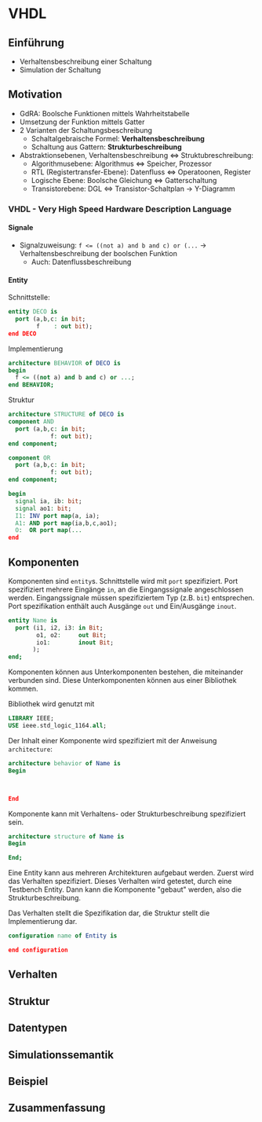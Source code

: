 # VHDL
## Einführung
* Verhaltensbeschreibung einer Schaltung
* Simulation der Schaltung

## Motivation
* GdRA: Boolsche Funktionen mittels Wahrheitstabelle
* Umsetzung der Funktion mittels Gatter
* 2 Varianten der Schaltungsbeschreibung
  * Schaltalgebraische Formel: **Verhaltensbeschreibung**
  * Schaltung aus Gattern: **Strukturbeschreibung**
* Abstraktionsebenen, Verhaltensbeschreibung <=> Struktubreschreibung:
  * Algorithmusebene: Algorithmus <=> Speicher, Prozessor
  * RTL (Registertransfer-Ebene): Datenfluss <=> Operatoonen, Register
  * Logische Ebene: Boolsche Gleichung <=> Gatterschaltung
  * Transistorebene: DGL <=> Transistor-Schaltplan
-> Y-Diagramm

### VHDL - Very High Speed Hardware Description Language
#### Signale
  * Signalzuweisung: `f <= ((not a) and b and c) or (...` -> Verhaltensbeschreibung der boolschen Funktion
    * Auch: Datenflussbeschreibung
#### Entity
Schnittstelle:
```VHDL
entity DECO is
  port (a,b,c: in bit;
        f    : out bit);
end DECO
```

Implementierung
```VHDL
architecture BEHAVIOR of DECO is
begin
  f <= ((not a) and b and c) or ...;
end BEHAVIOR;
```

Struktur
```VHDL
architecture STRUCTURE of DECO is
component AND
  port (a,b,c: in bit;
            f: out bit);
end component;

component OR
  port (a,b,c: in bit;
            f: out bit);
end component;

begin
  signal ia, ib: bit;
  signal ao1: bit;
  I1: INV port map(a, ia);
  A1: AND port map(ia,b,c,ao1);
  O:  OR port map(...
end
```


## Komponenten
Komponenten sind `entity`s. Schnittstelle wird mit `port` spezifiziert.
Port spezifiziert mehrere Eingänge `in`, an die Eingangssignale angeschlossen werden.
Eingangssignale müssen spezifiziertem Typ (z.B. `bit`) entsprechen.
Port spezifikation enthält auch Ausgänge `out` und Ein/Ausgänge `inout`.
```VHDL
entity Name is
  port (i1, i2, i3: in Bit;
        o1, o2:     out Bit;
        io1:        inout Bit;
       );
end;
```

Komponenten können aus Unterkomponenten bestehen, die miteinander verbunden sind.
Diese Unterkomponenten können aus einer Bibliothek kommen.

Bibliothek wird genutzt mit
```VHDL
LIBRARY IEEE;
USE ieee.std_logic_1164.all;
```

Der Inhalt einer Komponente wird spezifiziert mit der Anweisung `architecture`:
```VHDL
architecture behavior of Name is
Begin



End
```

Komponente kann mit Verhaltens- oder Strukturbeschreibung spezifiziert sein.
```VHDL
architecture structure of Name is
Begin

End;
```

Eine Entity kann aus mehreren Architekturen aufgebaut werden. Zuerst wird das
Verhalten spezifiziert. Dieses Verhalten wird getestet, durch eine Testbench Entity.
Dann kann die Komponente "gebaut" werden, also die Strukturbeschreibung.

Das Verhalten stellt die Spezifikation dar, die Struktur stellt die Implementierung dar.

```VHDL
configuration name of Entity is

end configuration
```

## Verhalten

## Struktur

## Datentypen

## Simulationssemantik

## Beispiel

## Zusammenfassung


